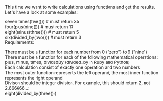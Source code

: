 This time we want to write calculations using functions and get the results. Let's have a look at some examples:<br>

seven(times(five())) # must return 35<br>
four(plus(nine())) # must return 13<br>
eight(minus(three())) # must return 5<br>
six(divided_by(two())) # must return 3<br>
Requirements:<br>

There must be a function for each number from 0 ("zero") to 9 ("nine")<br>
There must be a function for each of the following mathematical operations: plus, minus, times, dividedBy (divided_by in Ruby and Python)<br>
Each calculation consist of exactly one operation and two numbers<br>
The most outer function represents the left operand, the most inner function represents the right operand<br>
Divison should be integer division. For example, this should return 2, not 2.666666...:<br>
eight(divided_by(three()))
